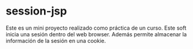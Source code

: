 # session-jsp
Este es un mini proyecto realizado como práctica de un curso.
Este soft inicia una sesión dentro del web browser.
Además permite almacenar la información de la sesión en una cookie.
